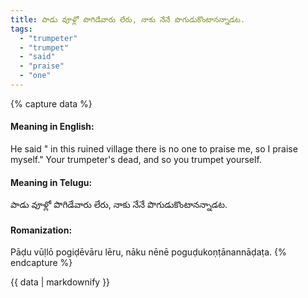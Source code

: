```yaml
---
title: పాడు వూళ్లో పొగిడేవారు లేరు, నాకు నేనే పొగుడుకొంటానన్నాడట.
tags:
  - "trumpeter"
  - "trumpet"
  - "said"
  - "praise"
  - "one"
---
```


{% capture data %}
#### Meaning in English:
He said " in this ruined village there is no one to praise me, so I praise myself."
Your trumpeter's dead, and so you trumpet yourself.

#### Meaning in Telugu:
పాడు వూళ్లో పొగిడేవారు లేరు, నాకు నేనే పొగుడుకొంటానన్నాడట.

#### Romanization:
Pāḍu vūḷlō pogiḍēvāru lēru, nāku nēnē poguḍukoṇṭānannāḍaṭa.
{% endcapture %}

{{ data | markdownify }}

